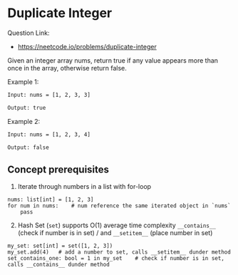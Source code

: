 # Duplicate Integer

Question Link:
- https://neetcode.io/problems/duplicate-integer

Given an integer array nums, return true if any value appears more than once in the array, otherwise return false.

Example 1:

```txt
Input: nums = [1, 2, 3, 3]

Output: true
```

Example 2:

```txt
Input: nums = [1, 2, 3, 4]

Output: false
```

## Concept prerequisites

1. Iterate through numbers in a list with for-loop

```python3
nums: list[int] = [1, 2, 3]
for num in nums:    # num reference the same iterated object in `nums`
    pass
```

2. Hash Set (`set`) supports O(1) average time complexity `__contains__` (check if number is in set) / and `__setitem__` (place number in set)

```python3
my_set: set[int] = set([1, 2, 3])
my_set.add(4)   # add a number to set, calls __setitem__ dunder method
set_contains_one: bool = 1 in my_set    # check if number is in set, calls __contains__ dunder method
```
